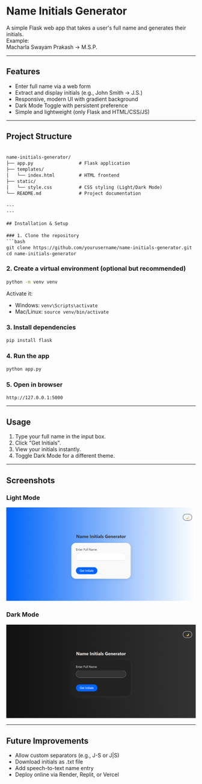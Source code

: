 
# **Name Initials Generator**

A simple Flask web app that takes a user's full name and generates their initials.  
Example:  
  Macharla Swayam Prakash → M.S.P.

---

## Features
- Enter full name via a web form
- Extract and display initials (e.g., John Smith → J.S.)
- Responsive, modern UI with gradient background
- Dark Mode Toggle with persistent preference
- Simple and lightweight (only Flask and HTML/CSS/JS)

---

## Project Structure
```

name-initials-generator/
├── app.py                 # Flask application
├── templates/
│   └── index.html         # HTML frontend
├── static/
│   └── style.css          # CSS styling (Light/Dark Mode)
└── README.md              # Project documentation

---
---

## Installation & Setup

### 1. Clone the repository
```bash
git clone https://github.com/yourusername/name-initials-generator.git
cd name-initials-generator
````

### 2. Create a virtual environment (optional but recommended)

```bash
python -m venv venv
```

Activate it:

* Windows: `venv\Scripts\activate`
* Mac/Linux: `source venv/bin/activate`

### 3. Install dependencies

```bash
pip install flask
```

### 4. Run the app

```bash
python app.py
```

### 5. Open in browser

```
http://127.0.0.1:5000
```

---

## Usage

1. Type your full name in the input box.
2. Click "Get Initials".
3. View your initials instantly.
4. Toggle Dark Mode for a different theme.

---

## Screenshots

### Light Mode

![Light Mode Screenshot](screenshots/light-mode.png)

### Dark Mode

![Dark Mode Screenshot](screenshots/dark-mode.png)

---

## Future Improvements

* Allow custom separators (e.g., J-S or J|S)
* Download initials as .txt file
* Add speech-to-text name entry
* Deploy online via Render, Replit, or Vercel

```




